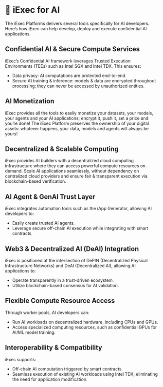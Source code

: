 # 🧠 iExec for AI


The iExec Platforms delivers several tools specifically for AI developers. Here’s how iExec can help develop, deploy and execute confidential AI applications.



## Confidential AI & Secure Compute Services

iExec’s Confidential AI framework leverages Trusted Execution Environments (TEEs) such as Intel SGX and Intel TDX. This ensures:

* Data privacy: AI computations are protected end-to-end.
* Secure AI training & inference: models & data are encrypted throughout processing; they can never be accessed by unauthorized entities.


## AI Monetization

iExec provides all the tools to easily monetize your datasets, your models, your agents and your AI applications; encrypt it, push it, set a price and you’re done! The iExec Platform preserves the ownership of your digital assets: whatever
happens, your data, models and agents will always be yours!


## Decentralized & Scalable Computing

iExec provides AI builders with a decentralized cloud computing infrastructure where they can access powerful
compute resources on-demand. Scale AI applications seamlessly, without dependency on centralized cloud providers
and ensure fair & transparent execution via blockchain-based verification.


## AI Agent & GenAI Trust Layer
iExec integrates automation tools such as the iApp Generator, allowing AI developers to:

* Easily create trusted AI agents.
* Leverage secure off-chain AI execution while integrating with smart contracts.


## Web3 & Decentralized AI (DeAI) Integration

iExec is positioned at the intersection of DePIN (Decentralized Physical Infrastructure Networks) and DeAI (Decentralized AI), allowing AI applications to:

* Operate transparently in a trust-driven ecosystem.
* Utilize blockchain-based consensus for AI validation.


## Flexible Compute Resource Access

Through worker pools, AI developers can:

* Run AI workloads on decentralized hardware, including CPUs and GPUs.
* Access specialized computing resources, such as confidential GPUs for AI/ML model training.

## Interoperability & Compatibility

iExec supports:

* Off-chain AI computation triggered by smart contracts.
* Seamless execution of existing AI workloads using Intel TDX, eliminating the need for application modification.

